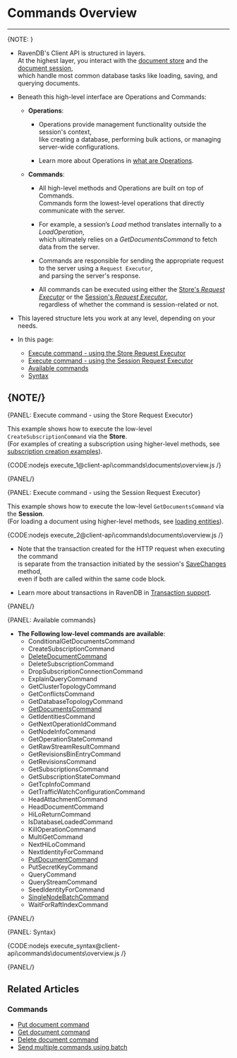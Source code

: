 # Commands Overview
---

{NOTE: }

* RavenDB's Client API is structured in layers.  
  At the highest layer, you interact with the [document store](../../client-api/what-is-a-document-store) and the [document session](../../client-api/session/what-is-a-session-and-how-does-it-work),  
  which handle most common database tasks like loading, saving, and querying documents.

* Beneath this high-level interface are Operations and Commands:

    * **Operations**:

        * Operations provide management functionality outside the session's context,  
          like creating a database, performing bulk actions, or managing server-wide configurations.

        * Learn more about Operations in [what are Operations](../../client-api/operations/what-are-operations).

    * **Commands**:

        * All high-level methods and Operations are built on top of Commands.  
          Commands form the lowest-level operations that directly communicate with the server.

        * For example, a session’s _Load_ method translates internally to a _LoadOperation_,  
          which ultimately relies on a _GetDocumentsCommand_ to fetch data from the server.

        * Commands are responsible for sending the appropriate request to the server using a `Request Executor`,  
          and parsing the server's response.

      * All commands can be executed using either the [Store's _Request Executor_](../../client-api/commands/overview#execute-command---using-the-store)
        or the [Session's _Request Executor_](../../client-api/commands/overview#execute-command---using-the-session),  
        regardless of whether the command is session-related or not.

* This layered structure lets you work at any level, depending on your needs.

* In this page:
    * [Execute command - using the Store Request Executor](../../client-api/commands/overview#execute-command---using-the-store-request-executor)
    * [Execute command - using the Session Request Executor](../../client-api/commands/overview#execute-command---using-the-session-request-executor)
    * [Available commands](../../client-api/commands/overview#available-commands)
    * [Syntax](../../client-api/commands/overview#syntax)

{NOTE/}
---

{PANEL: Execute command - using the Store Request Executor}

This example shows how to execute the low-level `CreateSubscriptionCommand` via the **Store**.  
(For examples of creating a subscription using higher-level methods, see [subscription creation examples](../../client-api/data-subscriptions/creation/examples)).

{CODE:nodejs execute_1@client-api\commands\documents\overview.js /}

{PANEL/}

{PANEL: Execute command - using the Session Request Executor}

This example shows how to execute the low-level `GetDocumentsCommand` via the **Session**.  
(For loading a document using higher-level methods, see [loading entities](../../client-api/session/loading-entities)).

{CODE:nodejs execute_2@client-api\commands\documents\overview.js /}

* Note that the transaction created for the HTTP request when executing the command  
  is separate from the transaction initiated by the session's [SaveChanges](../../client-api/session/saving-changes) method,  
  even if both are called within the same code block.

* Learn more about transactions in RavenDB in [Transaction support](../../client-api/faq/transaction-support).

{PANEL/}

{PANEL: Available commands}

* **The Following low-level commands are available**:
    * ConditionalGetDocumentsCommand
    * CreateSubscriptionCommand
    * [DeleteDocumentCommand](../../client-api/commands/documents/delete)
    * DeleteSubscriptionCommand
    * DropSubscriptionConnectionCommand
    * ExplainQueryCommand
    * GetClusterTopologyCommand
    * GetConflictsCommand
    * GetDatabaseTopologyCommand
    * [GetDocumentsCommand](../../client-api/commands/documents/get)
    * GetIdentitiesCommand
    * GetNextOperationIdCommand
    * GetNodeInfoCommand
    * GetOperationStateCommand
    * GetRawStreamResultCommand
    * GetRevisionsBinEntryCommand
    * GetRevisionsCommand
    * GetSubscriptionsCommand
    * GetSubscriptionStateCommand
    * GetTcpInfoCommand
    * GetTrafficWatchConfigurationCommand
    * HeadAttachmentCommand
    * HeadDocumentCommand
    * HiLoReturnCommand
    * IsDatabaseLoadedCommand
    * KillOperationCommand
    * MultiGetCommand
    * NextHiLoCommand
    * NextIdentityForCommand
    * [PutDocumentCommand](../../client-api/commands/documents/put)
    * PutSecretKeyCommand
    * QueryCommand
    * QueryStreamCommand
    * SeedIdentityForCommand
    * [SingleNodeBatchCommand](../../client-api/commands/batches/how-to-send-multiple-commands-using-a-batch)
    * WaitForRaftIndexCommand

{PANEL/}

{PANEL: Syntax}

{CODE:nodejs execute_syntax@client-api\commands\documents\overview.js /}

{PANEL/}

## Related Articles

### Commands 

- [Put document command](../../../client-api/commands/documents/put)  
- [Get document command](../../../client-api/commands/documents/get)  
- [Delete document command](../../../client-api/commands/documents/delete)
- [Send multiple commands using batch](../../../client-api/commands/batches/how-to-send-multiple-commands-using-a-batch)
